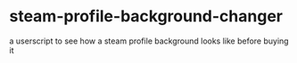 # steam-profile-background-changer
a userscript to see how a steam profile background looks like before buying it 
